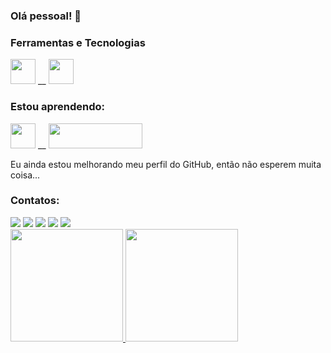 ### Olá pessoal! 👋

### Ferramentas e Tecnologias
                                                                                                                      
<img src="https://cdn.jsdelivr.net/gh/devicons/devicon/icons/windows8/windows8-original.svg" width="40" height="40"/> __ <img src="https://cdn.jsdelivr.net/gh/devicons/devicon/icons/photoshop/photoshop-plain.svg" width="40" height="40"/>


### Estou aprendendo:

<img src="https://cdn.jsdelivr.net/gh/devicons/devicon/icons/java/java-original.svg" width="40" height="40"/> __ <img src="https://www.evoluaprofissional.com.br/wp-content/uploads/2016/10/Para-Web_Montagem-e-Manuten%C3%A7%C3%A3o.png" width="150" height="40"/> 


Eu ainda estou melhorando meu perfil do GitHub, então não esperem muita coisa...

### Contatos:

<div>
<a href="https://www.youtube.com/channel/UCptop6oVY5-FTL1PSQSOmcA" target="_blank"><img src="https://img.shields.io/badge/YouTube-FF0000?style=for-the-badge&logo=youtube&logoColor=white" target="_blank"></a>
<a href="https://www.instagram.com/henriquevassiliou/" target="_blank"><img src="https://img.shields.io/badge/-Instagram-%23E4405F?style=for-the-badge&logo=instagram&logoColor=white" target="_blank"></a>
<a href="https://www.twitch.tv/henriquevassiliou" target="_blank"><img src="https://img.shields.io/badge/Twitch-9146FF?style=for-the-badge&logo=twitch&logoColor=white" target="_blank"></a>
<a href = "mailto:henriquephvassiliou@gmail.com"><img src="https://img.shields.io/badge/Gmail-D14836?style=for-the-badge&logo=gmail&logoColor=white" target="_blank"></a>
<a href="https://www.linkedin.com/in/seu-usuário-linkedln-aqui" target="_blank"><img src="https://img.shields.io/badge/-LinkedIn-%230077B5?style=for-the-badge&logo=linkedin&logoColor=white" target="_blank"></a>   
</div>
<div>
<a href="https://github.com/seu-usuário-aqui">
<img height="180em" src="https://github-readme-stats.vercel.app/api/top-langs/?username=HenriqueVassiliou&layout=compact&langs_count=7&theme=dracula"/>
<img height="180em" src="https://github-readme-stats.vercel.app/api?username=HenriqueVassiliou&show_icons=true&theme=dracula&include_all_commits=true&count_private=true"/>
</div>
